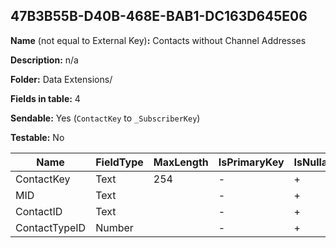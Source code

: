 ## 47B3B55B-D40B-468E-BAB1-DC163D645E06

**Name** (not equal to External Key)**:** Contacts without Channel Addresses

**Description:** n/a

**Folder:** Data Extensions/

**Fields in table:** 4

**Sendable:** Yes (`ContactKey` to `_SubscriberKey`)

**Testable:** No

| Name | FieldType | MaxLength | IsPrimaryKey | IsNullable | DefaultValue |
| --- | --- | --- | --- | --- | --- |
| ContactKey | Text | 254 | - | + |  |
| MID | Text |  | - | + |  |
| ContactID | Text |  | - | + |  |
| ContactTypeID | Number |  | - | + |  |
